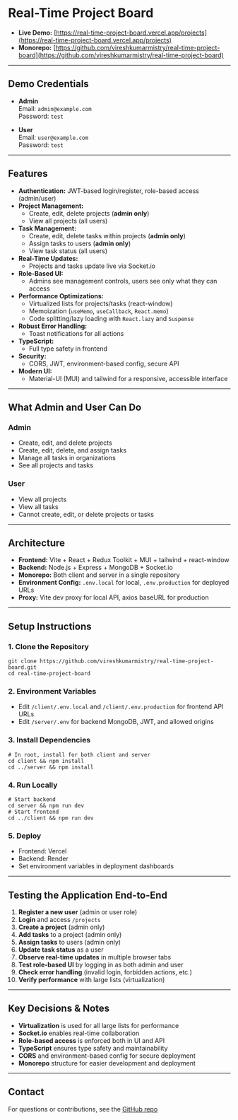 # Real-Time Project Board

- **Live Demo:** [https://real-time-project-board.vercel.app/projects](https://real-time-project-board.vercel.app/projects)
- **Monorepo:** [https://github.com/vireshkumarmistry/real-time-project-board](https://github.com/vireshkumarmistry/real-time-project-board)

---

## Demo Credentials

- **Admin**  
  Email: `admin@example.com`  
  Password: `test`

- **User**  
  Email: `user@example.com`  
  Password: `test`

---

## Features

- **Authentication:** JWT-based login/register, role-based access (admin/user)
- **Project Management:**
  - Create, edit, delete projects (**admin only**)
  - View all projects (all users)
- **Task Management:**
  - Create, edit, delete tasks within projects (**admin only**)
  - Assign tasks to users (**admin only**)
  - View task status (all users)
- **Real-Time Updates:**
  - Projects and tasks update live via Socket.io
- **Role-Based UI:**
  - Admins see management controls, users see only what they can access
- **Performance Optimizations:**
  - Virtualized lists for projects/tasks (react-window)
  - Memoization (`useMemo`, `useCallback`, `React.memo`)
  - Code splitting/lazy loading with `React.lazy` and `Suspense`
- **Robust Error Handling:**
  - Toast notifications for all actions
- **TypeScript:**
  - Full type safety in frontend
- **Security:**
  - CORS, JWT, environment-based config, secure API
- **Modern UI:**
  - Material-UI (MUI) and tailwind for a responsive, accessible interface

---

## What Admin and User Can Do

### Admin

- Create, edit, and delete projects
- Create, edit, delete, and assign tasks
- Manage all tasks in organizations
- See all projects and tasks

### User

- View all projects
- View all tasks
- Cannot create, edit, or delete projects or tasks

---

## Architecture

- **Frontend:** Vite + React + Redux Toolkit + MUI + tailwind + react-window
- **Backend:** Node.js + Express + MongoDB + Socket.io
- **Monorepo:** Both client and server in a single repository
- **Environment Config:** `.env.local` for local, `.env.production` for deployed URLs
- **Proxy:** Vite dev proxy for local API, axios baseURL for production

---

## Setup Instructions

### 1. Clone the Repository

```
git clone https://github.com/vireshkumarmistry/real-time-project-board.git
cd real-time-project-board
```

### 2. Environment Variables

- Edit `/client/.env.local` and `/client/.env.production` for frontend API URLs
- Edit `/server/.env` for backend MongoDB, JWT, and allowed origins

### 3. Install Dependencies

```
# In root, install for both client and server
cd client && npm install
cd ../server && npm install
```

### 4. Run Locally

```
# Start backend
cd server && npm run dev
# Start frontend
cd ../client && npm run dev
```

### 5. Deploy

- Frontend: Vercel
- Backend: Render
- Set environment variables in deployment dashboards

---

## Testing the Application End-to-End

1. **Register a new user** (admin or user role)
2. **Login** and access `/projects`
3. **Create a project** (admin only)
4. **Add tasks** to a project (admin only)
5. **Assign tasks** to users (admin only)
6. **Update task status** as a user
7. **Observe real-time updates** in multiple browser tabs
8. **Test role-based UI** by logging in as both admin and user
9. **Check error handling** (invalid login, forbidden actions, etc.)
10. **Verify performance** with large lists (virtualization)

---

## Key Decisions & Notes

- **Virtualization** is used for all large lists for performance
- **Socket.io** enables real-time collaboration
- **Role-based access** is enforced both in UI and API
- **TypeScript** ensures type safety and maintainability
- **CORS** and environment-based config for secure deployment
- **Monorepo** structure for easier development and deployment

---

## Contact

For questions or contributions, see the [GitHub repo](https://github.com/vireshkumarmistry/real-time-project-board)

